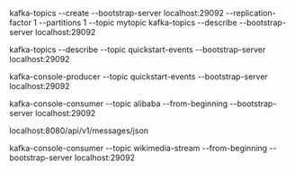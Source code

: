 kafka-topics --create --bootstrap-server localhost:29092 --replication-factor 1 --partitions 1 --topic mytopic
kafka-topics --describe --bootstrap-server localhost:29092

kafka-topics --describe --topic quickstart-events --bootstrap-server localhost:29092

kafka-console-producer --topic quickstart-events --bootstrap-server localhost:29092

kafka-console-consumer --topic alibaba --from-beginning --bootstrap-server localhost:29092

localhost:8080/api/v1/messages/json

kafka-console-consumer --topic wikimedia-stream --from-beginning --bootstrap-server localhost:29092